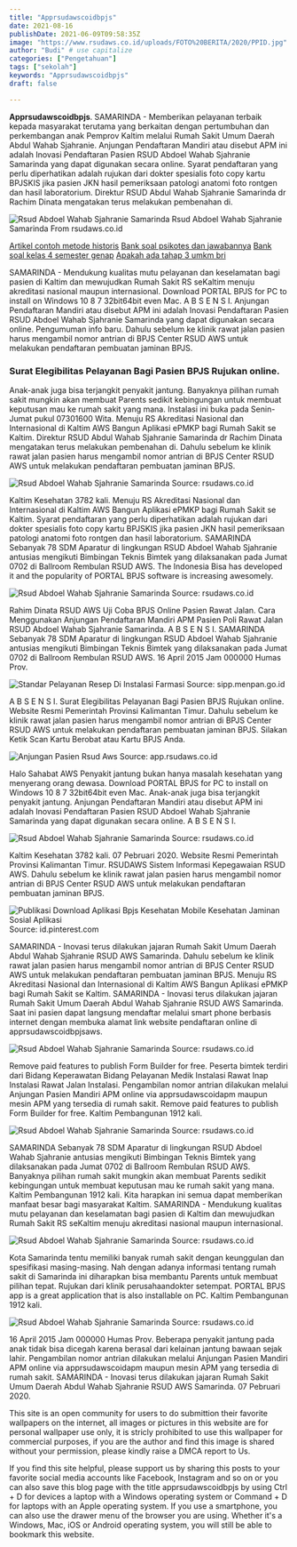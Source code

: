 ```yaml
---
title: "Apprsudawscoidbpjs"
date: 2021-08-16
publishDate: 2021-06-09T09:58:35Z
image: "https://www.rsudaws.co.id/uploads/FOTO%20BERITA/2020/PPID.jpg"
author: "Budi" # use capitalize
categories: ["Pengetahuan"]
tags: ["sekolah"]
keywords: "Apprsudawscoidbpjs"
draft: false

---
```

<script type='text/javascript' src='//pl15944992.alternativecpmgate.com/6c/6f/d6/6c6fd630211742b4db132bd23b46b946.js'></script>
<script type='text/javascript' src='//pl15944975.alternativecpmgate.com/86/71/9a/86719ae0c65e9b2f7eb2905a08638c06.js'></script>
**Apprsudawscoidbpjs**. SAMARINDA - Memberikan pelayanan terbaik kepada masyarakat terutama yang berkaitan dengan pertumbuhan dan perkembangan anak Pemprov Kaltim melalui Rumah Sakit Umum Daerah Abdul Wahab Sjahranie. Anjungan Pendaftaran Mandiri atau disebut APM ini adalah Inovasi Pendaftaran Pasien RSUD Abdoel Wahab Sjahranie Samarinda yang dapat digunakan secara online. Syarat pendaftaran yang perlu diperhatikan adalah rujukan dari dokter spesialis foto copy kartu BPJSKIS jika pasien JKN hasil pemeriksaan patologi anatomi foto rontgen dan hasil laboratorium. Direktur RSUD Abdul Wahab Sjahranie Samarinda dr Rachim Dinata mengatakan terus melakukan pembenahan di.

![Rsud Abdoel Wahab Sjahranie Samarinda](https://www.rsudaws.co.id/uploads/FOTO%20BERITA/2020/PPID.jpg "Rsud Abdoel Wahab Sjahranie Samarinda")
Rsud Abdoel Wahab Sjahranie Samarinda From rsudaws.co.id

[Artikel contoh metode historis](/artikel-contoh-metode-historis/)
[Bank soal psikotes dan jawabannya](/bank-soal-psikotes-dan-jawabannya/)
[Bank soal kelas 4 semester genap](/bank-soal-kelas-4-semester-genap/)
[Apakah ada tahap 3 umkm bri](/apakah-ada-tahap-3-umkm-bri/)

SAMARINDA - Mendukung kualitas mutu pelayanan dan keselamatan bagi pasien di Kaltim dan mewujudkan Rumah Sakit RS seKaltim menuju akreditasi nasional maupun internasional. Download PORTAL BPJS for PC to install on Windows 10 8 7 32bit64bit even Mac. A B S E N S I. Anjungan Pendaftaran Mandiri atau disebut APM ini adalah Inovasi Pendaftaran Pasien RSUD Abdoel Wahab Sjahranie Samarinda yang dapat digunakan secara online. Pengumuman info baru. Dahulu sebelum ke klinik rawat jalan pasien harus mengambil nomor antrian di BPJS Center RSUD AWS untuk melakukan pendaftaran pembuatan jaminan BPJS.

### Surat Elegibilitas Pelayanan Bagi Pasien BPJS Rujukan online.

Anak-anak juga bisa terjangkit penyakit jantung. Banyaknya pilihan rumah sakit mungkin akan membuat Parents sedikit kebingungan untuk membuat keputusan mau ke rumah sakit yang mana. Instalasi ini buka pada Senin-Jumat pukul 07301600 Wita. Menuju RS Akreditasi Nasional dan Internasional di Kaltim AWS Bangun Aplikasi ePMKP bagi Rumah Sakit se Kaltim. Direktur RSUD Abdul Wahab Sjahranie Samarinda dr Rachim Dinata mengatakan terus melakukan pembenahan di. Dahulu sebelum ke klinik rawat jalan pasien harus mengambil nomor antrian di BPJS Center RSUD AWS untuk melakukan pendaftaran pembuatan jaminan BPJS.


![Rsud Abdoel Wahab Sjahranie Samarinda](http://www.rsudaws.co.id/uploads/app%20mutu.jpg "Rsud Abdoel Wahab Sjahranie Samarinda")
Source: rsudaws.co.id

Kaltim Kesehatan 3782 kali. Menuju RS Akreditasi Nasional dan Internasional di Kaltim AWS Bangun Aplikasi ePMKP bagi Rumah Sakit se Kaltim. Syarat pendaftaran yang perlu diperhatikan adalah rujukan dari dokter spesialis foto copy kartu BPJSKIS jika pasien JKN hasil pemeriksaan patologi anatomi foto rontgen dan hasil laboratorium. SAMARINDA Sebanyak 78 SDM Aparatur di lingkungan RSUD Abdoel Wahab Sjahranie antusias mengikuti Bimbingan Teknis Bimtek yang dilaksanakan pada Jumat 0702 di Ballroom Rembulan RSUD AWS. The Indonesia Bisa has developed it and the popularity of PORTAL BPJS software is increasing awesomely.

![Rsud Abdoel Wahab Sjahranie Samarinda](https://www.rsudaws.co.id/uploads/FOTO%20BERITA/jam%20besuk.jpg "Rsud Abdoel Wahab Sjahranie Samarinda")
Source: rsudaws.co.id

Rahim Dinata RSUD AWS Uji Coba BPJS Online Pasien Rawat Jalan. Cara Menggunakan Anjungan Pendaftaran Mandiri APM Pasien Poli Rawat Jalan RSUD Abdoel Wahab Sjahranie Samarinda. A B S E N S I. SAMARINDA Sebanyak 78 SDM Aparatur di lingkungan RSUD Abdoel Wahab Sjahranie antusias mengikuti Bimbingan Teknis Bimtek yang dilaksanakan pada Jumat 0702 di Ballroom Rembulan RSUD AWS. 16 April 2015 Jam 000000 Humas Prov.

![Standar Pelayanan Resep Di Instalasi Farmasi](https://sipp.menpan.go.id/images/article/small/standar-pelayanan-resep-d-instalasi-farmasi4.jpeg "Standar Pelayanan Resep Di Instalasi Farmasi")
Source: sipp.menpan.go.id

A B S E N S I. Surat Elegibilitas Pelayanan Bagi Pasien BPJS Rujukan online. Website Resmi Pemerintah Provinsi Kalimantan Timur. Dahulu sebelum ke klinik rawat jalan pasien harus mengambil nomor antrian di BPJS Center RSUD AWS untuk melakukan pendaftaran pembuatan jaminan BPJS. Silakan Ketik Scan Kartu Berobat atau Kartu BPJS Anda.

![Anjungan Pasien Rsud Aws](http://app.rsudaws.co.id/apm/themes/images/aws.png "Anjungan Pasien Rsud Aws")
Source: app.rsudaws.co.id

Halo Sahabat AWS Penyakit jantung bukan hanya masalah kesehatan yang menyerang orang dewasa. Download PORTAL BPJS for PC to install on Windows 10 8 7 32bit64bit even Mac. Anak-anak juga bisa terjangkit penyakit jantung. Anjungan Pendaftaran Mandiri atau disebut APM ini adalah Inovasi Pendaftaran Pasien RSUD Abdoel Wahab Sjahranie Samarinda yang dapat digunakan secara online. A B S E N S I.

![Rsud Abdoel Wahab Sjahranie Samarinda](https://www.rsudaws.co.id/uploads/FOTO%20BERITA/BERITA%202019/Cara%20menggunakan%20APM.jpg "Rsud Abdoel Wahab Sjahranie Samarinda")
Source: rsudaws.co.id

Kaltim Kesehatan 3782 kali. 07 Pebruari 2020. Website Resmi Pemerintah Provinsi Kalimantan Timur. RSUDAWS Sistem Informasi Kepegawaian RSUD AWS. Dahulu sebelum ke klinik rawat jalan pasien harus mengambil nomor antrian di BPJS Center RSUD AWS untuk melakukan pendaftaran pembuatan jaminan BPJS.

![Publikasi Download Aplikasi Bpjs Kesehatan Mobile Kesehatan Jaminan Sosial Aplikasi](https://i.pinimg.com/originals/28/be/25/28be2576fba93633fb9ef4eef366388b.jpg "Publikasi Download Aplikasi Bpjs Kesehatan Mobile Kesehatan Jaminan Sosial Aplikasi")
Source: id.pinterest.com

SAMARINDA - Inovasi terus dilakukan jajaran Rumah Sakit Umum Daerah Abdul Wahab Sjahranie RSUD AWS Samarinda. Dahulu sebelum ke klinik rawat jalan pasien harus mengambil nomor antrian di BPJS Center RSUD AWS untuk melakukan pendaftaran pembuatan jaminan BPJS. Menuju RS Akreditasi Nasional dan Internasional di Kaltim AWS Bangun Aplikasi ePMKP bagi Rumah Sakit se Kaltim. SAMARINDA - Inovasi terus dilakukan jajaran Rumah Sakit Umum Daerah Abdul Wahab Sjahranie RSUD AWS Samarinda. Saat ini pasien dapat langsung mendaftar melalui smart phone berbasis internet dengan membuka alamat link website pendaftaran online di apprsudawscoidbpjsaws.

![Rsud Abdoel Wahab Sjahranie Samarinda](https://www.rsudaws.co.id/uploads/FOTO%20BERITA/2020/TUBEL.jpg "Rsud Abdoel Wahab Sjahranie Samarinda")
Source: rsudaws.co.id

Remove paid features to publish Form Builder for free. Peserta bimtek terdiri dari Bidang Keperawatan Bidang Pelayanan Medik Instalasi Rawat Inap Instalasi Rawat Jalan Instalasi. Pengambilan nomor antrian dilakukan melalui Anjungan Pasien Mandiri APM online via apprsudawscoidapm maupun mesin APM yang tersedia di rumah sakit. Remove paid features to publish Form Builder for free. Kaltim Pembangunan 1912 kali.

![Rsud Abdoel Wahab Sjahranie Samarinda](http://rsudaws.co.id/uploads/JADWAL%20DOKTER/2021/AGUSTUS/dr.%20Alfiani%20-%20dr.%20Andriansyah%20AGUSTUS%202021.jpg "Rsud Abdoel Wahab Sjahranie Samarinda")
Source: rsudaws.co.id

SAMARINDA Sebanyak 78 SDM Aparatur di lingkungan RSUD Abdoel Wahab Sjahranie antusias mengikuti Bimbingan Teknis Bimtek yang dilaksanakan pada Jumat 0702 di Ballroom Rembulan RSUD AWS. Banyaknya pilihan rumah sakit mungkin akan membuat Parents sedikit kebingungan untuk membuat keputusan mau ke rumah sakit yang mana. Kaltim Pembangunan 1912 kali. Kita harapkan ini semua dapat memberikan manfaat besar bagi masyarakat Kaltim. SAMARINDA - Mendukung kualitas mutu pelayanan dan keselamatan bagi pasien di Kaltim dan mewujudkan Rumah Sakit RS seKaltim menuju akreditasi nasional maupun internasional.

![Rsud Abdoel Wahab Sjahranie Samarinda](https://www.rsudaws.co.id/uploads/FOTO%20BERITA/2020/LOWONGAN%20covid%2019.jpg "Rsud Abdoel Wahab Sjahranie Samarinda")
Source: rsudaws.co.id

Kota Samarinda tentu memiliki banyak rumah sakit dengan keunggulan dan spesifikasi masing-masing. Nah dengan adanya informasi tentang rumah sakit di Samarinda ini diharapkan bisa membantu Parents untuk membuat pilihan tepat. Rujukan dari klinik perusahaandokter setempat. PORTAL BPJS app is a great application that is also installable on PC. Kaltim Pembangunan 1912 kali.

![Rsud Abdoel Wahab Sjahranie Samarinda](https://www.rsudaws.co.id/uploads/FOTO%20BERITA/2020/PPID.jpg "Rsud Abdoel Wahab Sjahranie Samarinda")
Source: rsudaws.co.id

16 April 2015 Jam 000000 Humas Prov. Beberapa penyakit jantung pada anak tidak bisa dicegah karena berasal dari kelainan jantung bawaan sejak lahir. Pengambilan nomor antrian dilakukan melalui Anjungan Pasien Mandiri APM online via apprsudawscoidapm maupun mesin APM yang tersedia di rumah sakit. SAMARINDA - Inovasi terus dilakukan jajaran Rumah Sakit Umum Daerah Abdul Wahab Sjahranie RSUD AWS Samarinda. 07 Pebruari 2020.

This site is an open community for users to do submittion their favorite wallpapers on the internet, all images or pictures in this website are for personal wallpaper use only, it is stricly prohibited to use this wallpaper for commercial purposes, if you are the author and find this image is shared without your permission, please kindly raise a DMCA report to Us.

If you find this site helpful, please support us by sharing this posts to your favorite social media accounts like Facebook, Instagram and so on or you can also save this blog page with the title apprsudawscoidbpjs by using Ctrl + D for devices a laptop with a Windows operating system or Command + D for laptops with an Apple operating system. If you use a smartphone, you can also use the drawer menu of the browser you are using. Whether it's a Windows, Mac, iOS or Android operating system, you will still be able to bookmark this website.
